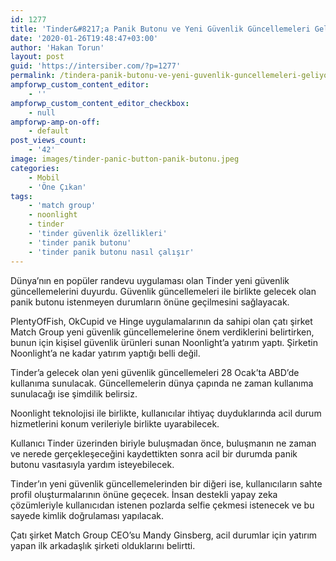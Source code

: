 ```yaml
---
id: 1277
title: 'Tinder&#8217;a Panik Butonu ve Yeni Güvenlik Güncellemeleri Geliyor'
date: '2020-01-26T19:48:47+03:00'
author: 'Hakan Torun'
layout: post
guid: 'https://intersiber.com/?p=1277'
permalink: /tindera-panik-butonu-ve-yeni-guvenlik-guncellemeleri-geliyor/
ampforwp_custom_content_editor:
    - ''
ampforwp_custom_content_editor_checkbox:
    - null
ampforwp-amp-on-off:
    - default
post_views_count:
    - '42'
image: images/tinder-panic-button-panik-butonu.jpeg
categories:
    - Mobil
    - 'Öne Çıkan'
tags:
    - 'match group'
    - noonlight
    - tinder
    - 'tinder güvenlik özellikleri'
    - 'tinder panik butonu'
    - 'tinder panik butonu nasıl çalışır'
---
```


Dünya’nın en popüler randevu uygulaması olan Tinder yeni güvenlik güncellemelerini duyurdu. Güvenlik güncellemeleri ile birlikte gelecek olan panik butonu istenmeyen durumların önüne geçilmesini sağlayacak.

PlentyOfFish, OkCupid ve Hinge uygulamalarının da sahipi olan çatı şirket Match Group yeni güvenlik güncellemelerine önem verdiklerini belirtirken, bunun için kişisel güvenlik ürünleri sunan Noonlight’a yatırım yaptı. Şirketin Noonlight’a ne kadar yatırım yaptığı belli değil.

Tinder’a gelecek olan yeni güvenlik güncellemeleri 28 Ocak’ta ABD’de kullanıma sunulacak. Güncellemelerin dünya çapında ne zaman kullanıma sunulacağı ise şimdilik belirsiz.

Noonlight teknolojisi ile birlikte, kullanıcılar ihtiyaç duyduklarında acil durum hizmetlerini konum verileriyle birlikte uyarabilecek.

Kullanıcı Tinder üzerinden biriyle buluşmadan önce, buluşmanın ne zaman ve nerede gerçekleşeceğini kaydettikten sonra acil bir durumda panik butonu vasıtasıyla yardım isteyebilecek.

Tinder’ın yeni güvenlik güncellemelerinden bir diğeri ise, kullanıcıların sahte profil oluşturmalarının önüne geçecek. İnsan destekli yapay zeka çözümleriyle kullanıcıdan istenen pozlarda selfie çekmesi istenecek ve bu sayede kimlik doğrulaması yapılacak.

Çatı şirket Match Group CEO’su Mandy Ginsberg, acil durumlar için yatırım yapan ilk arkadaşlık şirketi olduklarını belirtti.